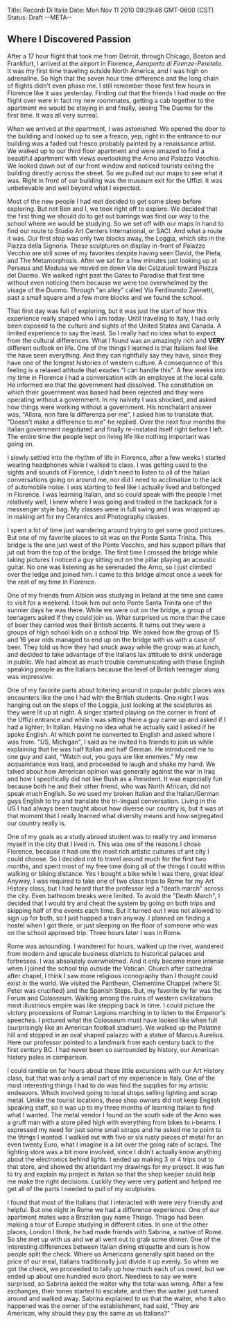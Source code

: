 Title: Recordi Di Italia
Date: Mon Nov 11 2010 09:29:46 GMT-0600 (CST)
Status: Draft
--META--

## Where I Discovered Passion

After a 17 hour flight that took me from Detroit, through Chicago, Boston and Frankfurt, I arrived at the airport in Florence, *Aeroporto di Firenze-Peretola*.  It was my first time traveling outside North America, and I was high on adrenaline.  So high that the seven hour time difference and the long chain of flights didn't even phase me.  I still remember those first few hours in Florence like it was yesterday.  Finding out that the friends I had made on the flight over were in fact my new roommates, getting a cab together to the apartment we would be staying in and finally, seeing The Duomo for the first time.  It was all very surreal.

When we arrived at the apartment, I was astonished.  We opened the door to the building and looked up to see a fresco, yep, right in the entrance to our building was a faded out fresco probably painted by a renaissance artist.  We walked up to our third floor apartment and were amazed to find a beautiful apartment with views overlooking the Arno and Palazzo Vecchio.  We looked down out of our front window and noticed tourists exiting the building directly across the street.  So we pulled out our maps to see what it was.  Right in front of our building was the museum exit for the Uffizi.  It was unbelievable and well beyond what I expected.

Most of the new people I had met decided to get some sleep before exploring.  But not Ben and I, we took right off to explore.  We decided that the first thing we should do to get out barrings was find our way to the school where we would be studying.  So we set off with our maps in hand to find our route to Studio Art Centers International, or SACI.  And what a route it was.  Our first stop was only two blocks away, the Loggia, which sits in the Piazza della Signoria.  These sculptures on display in-front of Palazzo Vecchio are still some of my favorites despite having seen David, the Pieta, and The Metamorphosis.  After we sat for a few minutes just looking up at Perseus and Medusa we moved on down Via dei Calzaiuoli toward Piazza del Duomo.  We walked right past the Gates to Paradise that first time without even noticing them because we were too overwhelmed by the visage of the Duomo.  Through "an alley" called Via Ferdinando Zannetti, past a small square and a few more blocks and we found the school.

That first day was full of exploring, but it was just the start of how this experience really shaped who I am today.  Until traveling to Italy, I had only been exposed to the culture and sights of the United States and Canada.  A limited experience to say the least.  So I really had no idea what to expect from the cultural differences.  What I found was an amazingly rich and **VERY** different outlook on life.  One of the things I learned is that Italians feel like the have seen everything.  And they can rightfully say they have, since they have one of the longest histories of western culture.  A consequence of this feeling is a relaxed attitude that exudes "I can handle this".  A few weeks into my time in Florence I had a conversation with an employee at the local café.  He informed me that the government had dissolved.  The constitution on which their government was based had been rejected and they were operating without a government.  In my naivety I was shocked, and asked how things were working without a government.  His nonchalant answer was, "Allora, non fare la differenza per me", I asked him to translate that.  "Doesn't make a difference to me" he replied.  Over the next four months the Italian government negotiated and finally re-instated itself right before I left.  The entire time the people kept on living life like nothing important was going on.

I slowly settled into the rhythm of life in Florence, after a few weeks I started wearing headphones while I walked to class.  I was getting used to the sights and sounds of Florence, I didn't need to listen to all of the Italian conversations going on around me, nor did I need to acclimatize to the lack of automobile noise.  I was starting to feel like I actually lived and belonged in Florence.  I was learning Italian, and so could speak with the people I met relatively well, I knew where I was going and traded in the backpack for a messenger style bag.  My classes were in full swing and I was wrapped up in making art for my Ceramics and Photography classes.

I spent a lot of time just wandering around trying to get some good pictures.  But one of my favorite places to sit was on the Ponte Santa Trinita.  This bridge is the one just west of the Ponte Vecchio, and has support pillars that jut out from the top of the bridge.  The first time I crossed the bridge while taking pictures I noticed a guy sitting out on the pillar playing an acoustic guitar.  No one was listening as he serenaded the Arno, so I just climbed over the ledge and joined him.  I came to this bridge almost once a week for the rest of my time in Florence.

One of my friends from Albion was studying in Ireland at the time and came to visit for a weekend.  I took him out onto Ponte Santa Trinita one of the sunnier days he was there.  While we were out on the bridge, a group of teenagers asked if they could join us.  What surprised us more than the case of beer they carried was their British accents.  It turns out they were a groups of high school kids on a school trip.  We asked how the group of 15 and 16 year olds managed to end up on the bridge with us with a case of beer.  They told us how they had snuck away while the group was at lunch, and decided to take advantage of the Italians lax attitude to drink underage in public.  We had almost as much trouble communicating with these English speaking people as the Italians because the level of British teenager slang was impressive.

One of my favorite parts about loitering around in popular public places was encounters like the one I had with the British students.  One night I was hanging out on the steps of the Loggia, just looking at the sculptures as they were lit up at night.  A singer started playing on the corner in front of the Uffizi entrance and while I was sitting there a guy came up and asked if I had a lighter; In Italian.  Having no idea what he actually said I asked if he spoke English.  At which point he converted to English and asked where I was from.  "US, Michigan", I said as he invited his friends to join us while explaining that he was half Italian and half German.  He introduced me to one guy and said, "Watch out, you guys are like enemies."  My new acquaintance was Iraqi, and proceeded to laugh and shake my hand.  We talked about how American opinion was generally against the war in Iraq and how I specifically did not like Bush as a President.  It was especially fun because both he and their other friend, who was North African, did not speak much English.  So we used my broken Italian and the Italian/German guys English to try and translate the tri-lingual conversation.  Living in the US I had always been taught about how diverse our country is, but it was at that moment that I really learned what diversity means and how segregated our country really is.

One of my goals as a study abroad student was to really try and immerse myself in the city that I lived in.  This was one of the reasons I chose Florence, because it had one the most rich artistic cultures of ant city I could choose.  So I decided not to travel around much for the first two months, and spent most of my free time doing all of the things I could within walking or biking distance.  Yes I bought a bike while I was there, great idea!  Anyway, I was required to take one of two class trips to Rome for my Art History class, but I had heard that the professor led a "death march" across the city.  Even bathroom breaks were limited.  To avoid the "Death March", I decided that I would try and cheat the system by going on both trips and skipping half of the events each time.  But it turned out I was not allowed to sign up for both, so I just hopped a train anyway.  I planned on finding a hostel when I got there, or just sleeping on the floor of someone who was on the school approved trip.  Three hours later I was in Rome.

Rome was astounding.  I wandered for hours, walked up the river, wandered from modern and upscale business districts to historical palaces and fortresses.  I was absolutely overwhelmed.  And it only became more intense when I joined the school trip outside the Vatican.  Church after cathedral after chapel, I think I saw more religious iconography than I thought could exist in the world.  We visited the Pantheon, Clementine Chappel (where St. Peter was crucified) and the Spanish Steps.  But, my favorite by far was the Forum and Colosseum.  Walking among the ruins of western civilizations most illustrious empire was like stepping back in time.  I could picture the victory processions of Roman Legions marching in to listen to the Emperor's speeches.  I pictured what the Colosseum must have looked like when full (surprisingly like an American football stadium).  We walked up the Palatine hill and stopped in an oval shaped palazzo with a statue of Marcus Aurelius.  Here our professor pointed to a landmark from each century back to the first century BC.  I had never been so surrounded by history, our American history pales in comparison.

I could ramble on for hours about these little excursions with our Art History class, but that was only a small part of my experience in Italy.  One of the most interesting things I had to do was find the supplies for my artistic endeavors.  Which involved going to local shops selling lighting and scrap metal.  Unlike the tourist locations, these shop owners did not keep English speaking staff, so it was up to my three months of learning Italian to find what I wanted.  The metal vendor I found on the south side of the Arno was a gruff man with a store piled high with everything from bikes to i-beams.  I expressed my need for just some small scraps and he asked me to point to the things I wanted.  I walked out with five or six rusty pieces of metal for an even twenty Euro, what I imagine is a bit over the going rate of scraps.  The lighting store was a bit more involved, since I didn't actually know anything about the electronics behind lights.  I ended up making 3 or 4 trips out to that store, and showed the attendant my drawings for my project.  It was fun to try and explain my project in Italian so that the shop keeper could help me make the right decisions.  Luckily they were very patient and helped me get all of the parts I needed to pull of my sculptures.

I found that most of the Italians that I interacted with were very friendly and helpful.  But one night in Rome we had a difference experience.  One of our apartment mates was a Brazilian guy name Thiago.  Thiago had been making a tour of Europe studying in different cities.  In one of the other places, London I think, he had made friends with Sabrina, a native of Rome.  So she met up with us and we all went out to grab some dinner.  One of the interesting differences between Italian dining etiquette and ours is how people split the check.  Where us Americans generally split based on the price of our meal, Italians traditionally just divide it up evenly.  So when we got the check, we proceeded to tally up how much each of us owed, but we ended up about one hundred euro short.  Needless to say we were surprised, so Sabrina asked the waiter why the total was wrong.  After a few exchanges, their tones started to escalate, and then the waiter just turned around and walked away.  Sabrina explained to us that the waiter, who it also happened was the owner of the establishment, had said, "They are American, why should they pay the same as us Italians?"  






